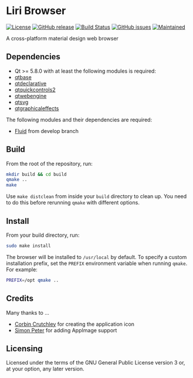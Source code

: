Liri Browser
============

[![License](https://img.shields.io/badge/license-GPLv3.0-blue.svg)](https://www.gnu.org/licenses/gpl-3.0.html)
[![GitHub release](https://img.shields.io/github/release/lirios/browser.svg)](https://github.com/lirios/browser)
[![Build Status](https://travis-ci.org/lirios/browser.svg?branch=develop)](https://travis-ci.org/lirios/browser)
[![GitHub issues](https://img.shields.io/github/issues/lirios/browser.svg)](https://github.com/lirios/browser/issues)
[![Maintained](https://img.shields.io/maintenance/yes/2017.svg)](https://github.com/lirios/browser/commits/develop)

A cross-platform material design web browser

## Dependencies
* Qt >= 5.8.0 with at least the following modules is required:
 * [qtbase](http://code.qt.io/cgit/qt/qtbase.git)
 * [qtdeclarative](http://code.qt.io/cgit/qt/qtdeclarative.git)
 * [qtquickcontrols2](http://code.qt.io/cgit/qt/qtquickcontrols2.git)
 * [qtwebengine](http://code.qt.io/cgit/qt/qtwebengine.git/)
 * [qtsvg](http://code.qt.io/cgit/qt/qtsvg.git/)
 * [qtgraphicaleffects](http://code.qt.io/cgit/qt/qtgraphicaleffects.git/)

The following modules and their dependencies are required:
* [Fluid](https://github.com/lirios/fluid) from develop branch

## Build

From the root of the repository, run:
```sh
mkdir build && cd build
qmake ..
make
```

Use `make distclean` from inside your `build` directory to clean up.
You need to do this before rerunning `qmake` with different options.

## Install

From your build directory, run:
```sh
sudo make install
```
The browser will be installed to `/usr/local` by default. To specify a custom installation prefix,
set the `PREFIX` environment variable when running `qmake`. For example:
```sh
PREFIX=/opt qmake ..
```

## Credits
Many thanks to ...
* [Corbin Crutchley](https://github.com/crutchcorn) for creating the application icon
* [Simon Peter](https://github.com/probonopd) for adding AppImage support

## Licensing
Licensed under the terms of the GNU General Public License version 3 or, at your option, any later version.
